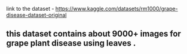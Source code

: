 link to the dataset - https://www.kaggle.com/datasets/rm1000/grape-disease-dataset-original
## this dataset contains about 9000+ images for grape plant disease using leaves .
